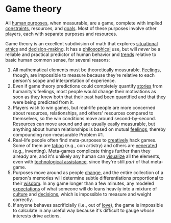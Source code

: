 
# Game theory

All [human purposes](purpose.md), when measurable, are a game, complete with implied [constraints](rules.md), resources, and [goals](decisions.md). Most of these purposes involve other players, each with separate purposes and resources.

Game theory is an excellent subdivision of math that explores [situational ethics](morality.md) and [decision-making](decisions.md). It has a [philosophical](philosophy.md) use, but will *never* be a reliable and practical predictor of human behavior and [trends](trends.md) relative to basic human common sense, for several reasons:

1. All mathematical elements must be theoretically measurable. [Feelings](mind-feelings.md), though, are impossible to measure because they're relative to each person's scope and interpretation of experience.
2. Even if game theory predictions could completely quantify [stories](stories.md) from humanity's feelings, most people would change their motivations as soon as they knew both that their past had been quantified and that they were being predicted from it.
3. Players wish to win games, but real-life people are more concerned about resources, relationships, and others' resources compared to themselves, so the win conditions move around second-by-second. Resources can move around and are usually easily measurable, but anything about human relationships is based on mutual [feelings](mind-feelings.md), thereby compounding non-measurable Problem #1.
4. Real-life people often find meta-purposes to [creatively](mind-creativity.md) hack games. Some of them are [taboo](morality-taboo.md) (e.g., con artistry) and others are [venerated](image.md) (e.g., inventing). Meta-games complicate things further than they already are, and it's unlikely any human can [visualize](imagination.md) all the elements, even with [technological assistance](data-viz.md), since they're still *part* of that meta-game.
5. Purposes move around as people [change](people-changes.md), and the entire collection of a person's memories will determine subtle differentiations proportional to their [wisdom](understanding.md). In any game longer than a few minutes, any modeled [expectations](imagination.md) of what someone will do leans heavily into a mixture of [culture](people-culture.md) and [decisions](decisions.md), which is impossible to measure and weight correctly.
6. If anyone behaves sacrificially (i.e., out of [love](people-love.md)), the game is impossible to calculate in any useful way because it's difficult to gauge *whose* interests drive actions.
